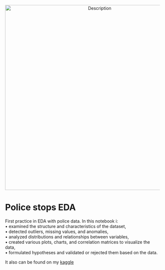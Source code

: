 
<p align="center">
  <img src="https://media1.tenor.com/m/tj3ltZKxO94AAAAC/cops-police.gif" alt="Description" width="600" />
</p>  

# Police stops EDA  

First practice in EDA with police data. In this notebook i:  
• examined the structure and characteristics of the dataset,  
• detected outliers, missing values, and anomalies,  
• analyzed distributions and relationships between variables,  
• created various plots, charts, and correlation matrices to visualize the data,  
•  formulated hypotheses and validated or rejected them based on the data.

It also can be found on my [kaggle](https://www.kaggle.com/code/maximravichev/police-stops-eda)
